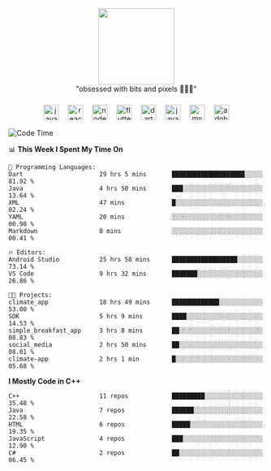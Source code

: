 


  <div align="center">
    
   <img src = "https://i.postimg.cc/W1R4TF4j/d6kpuve-c97567cf-518b-4b86-a271-5c89d88d22f7.gif"  width=150px height=150px />
 </div>

<div align="center">
  "obsessed with bits and pixels 🧑‍💻🎨"
</div>

  ###
<div align="center">
  <img src="https://cdn.jsdelivr.net/gh/devicons/devicon/icons/javascript/javascript-original.svg" height="30" alt="javascript logo"  />
  <img width="10" />
  <img src="https://cdn.jsdelivr.net/gh/devicons/devicon/icons/react/react-original.svg" height="30" alt="react logo"  />
  <img width="10" />
  <img src="https://cdn.jsdelivr.net/gh/devicons/devicon/icons/nodejs/nodejs-original.svg" height="30" alt="nodejs logo"  />
  <img width="10" />
  <img src="https://cdn.jsdelivr.net/gh/devicons/devicon/icons/flutter/flutter-original.svg" height="30" alt="flutter logo"  />
  <img width="10" />
  <img src="https://cdn.jsdelivr.net/gh/devicons/devicon/icons/dart/dart-original.svg" height="30" alt="dart logo"  />
  <img width="10" />
  <img src="https://cdn.jsdelivr.net/gh/devicons/devicon/icons/java/java-original.svg" height="30" alt="java logo"  />
  <img width="10" />
  <img src="https://skillicons.dev/icons?i=mysql" height="30" alt="mysql logo"  />
  <img width="10" />
  <img src="https://skillicons.dev/icons?i=pr" height="30" alt="adobepremierepro logo"  />
</div>




<!--START_SECTION:waka-->
![Code Time](http://img.shields.io/badge/Code%20Time-96%20hrs%209%20mins-blue)

📊 **This Week I Spent My Time On** 

```text
💬 Programming Languages: 
Dart                     29 hrs 5 mins       ████████████████████░░░░░   81.92 % 
Java                     4 hrs 50 mins       ███░░░░░░░░░░░░░░░░░░░░░░   13.64 % 
XML                      47 mins             █░░░░░░░░░░░░░░░░░░░░░░░░   02.24 % 
YAML                     20 mins             ░░░░░░░░░░░░░░░░░░░░░░░░░   00.98 % 
Markdown                 8 mins              ░░░░░░░░░░░░░░░░░░░░░░░░░   00.41 % 

🔥 Editors: 
Android Studio           25 hrs 58 mins      ██████████████████░░░░░░░   73.14 % 
VS Code                  9 hrs 32 mins       ███████░░░░░░░░░░░░░░░░░░   26.86 % 

🐱‍💻 Projects: 
climate_app              18 hrs 49 mins      █████████████░░░░░░░░░░░░   53.00 % 
SDK                      5 hrs 9 mins        ████░░░░░░░░░░░░░░░░░░░░░   14.53 % 
simple_breakfast_app     3 hrs 8 mins        ██░░░░░░░░░░░░░░░░░░░░░░░   08.83 % 
social_media             2 hrs 50 mins       ██░░░░░░░░░░░░░░░░░░░░░░░   08.01 % 
climate-app              2 hrs 1 min         █░░░░░░░░░░░░░░░░░░░░░░░░   05.68 % 
```

**I Mostly Code in C++** 

```text
C++                      11 repos            █████████░░░░░░░░░░░░░░░░   35.48 % 
Java                     7 repos             ██████░░░░░░░░░░░░░░░░░░░   22.58 % 
HTML                     6 repos             █████░░░░░░░░░░░░░░░░░░░░   19.35 % 
JavaScript               4 repos             ███░░░░░░░░░░░░░░░░░░░░░░   12.90 % 
C#                       2 repos             ██░░░░░░░░░░░░░░░░░░░░░░░   06.45 % 
```




<!--END_SECTION:waka-->

